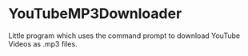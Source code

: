 # YouTubeMP3Downloader
Little program which uses the command prompt to download YouTube Videos as .mp3 files.
